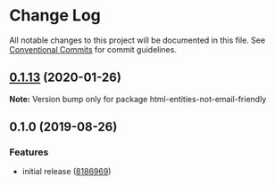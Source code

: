 # Change Log

All notable changes to this project will be documented in this file.
See [Conventional Commits](https://conventionalcommits.org) for commit guidelines.

## [0.1.13](https://gitlab.com/codsen/codsen/compare/html-entities-not-email-friendly@0.1.12...html-entities-not-email-friendly@0.1.13) (2020-01-26)

**Note:** Version bump only for package html-entities-not-email-friendly





## 0.1.0 (2019-08-26)

### Features

- initial release ([8186969](https://gitlab.com/codsen/codsen/commit/8186969))
